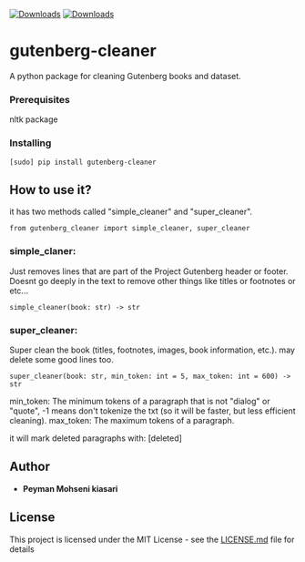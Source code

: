 [![Downloads](https://static.pepy.tech/badge/gutenberg-cleaner)](https://pepy.tech/project/gutenberg-cleaner)
[![Downloads](https://static.pepy.tech/badge/gutenberg-cleaner/month)](https://pepy.tech/project/gutenberg-cleaner)


# gutenberg-cleaner

A python package for cleaning Gutenberg books and dataset.

### Prerequisites
nltk package

### Installing
```
[sudo] pip install gutenberg-cleaner
```

## How to use it?

it has two methods called "simple_cleaner" and "super_cleaner".
```
from gutenberg_cleaner import simple_cleaner, super_cleaner
```
### simple_claner:
Just removes lines that are part of the Project Gutenberg header or footer.
Doesnt go deeply in the text to remove other things like titles or footnotes or etc...
```
simple_cleaner(book: str) -> str
```
### super_cleaner:
Super clean the book (titles, footnotes, images, book information, etc.). may delete some good lines too.
```
super_cleaner(book: str, min_token: int = 5, max_token: int = 600) -> str
```
min_token: The minimum tokens of a paragraph that is not "dialog" or "quote", -1 means don't tokenize the txt (so it will be faster, but less efficient cleaning).
max_token: The maximum tokens of a paragraph.

it will mark deleted paragraphs with: [deleted]


## Author

* **Peyman Mohseni kiasari**

## License

This project is licensed under the MIT License - see the [LICENSE.md](LICENSE.md) file for details
